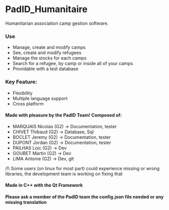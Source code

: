 # PadID_Humanitaire

Humanitarian association camp gestion software.

### Use
* Manage, create and modify camps
* See, create and modify refugees
* Manage the stocks for each camps
* Search for a refugee, by camp or inside all of your camps
* Providable with a test database

### Key Feature:
* Flexibility
* Multiple language support
* Cross platform

#### Made with pleasure by the PadID Team! Composed of:
* MARQUAIS Nicolas (G2) -> Documentation, tester
* CHIVET   Thibaud (G2) -> Database, Sql
* BOCLET   Jeremy  (G2) -> Documentation, tester
* DUPONT   Jordan  (G2) -> Documentation, tester
* PAILHAS  Loic    (G2) -> Dev
* GOUBET   Martin  (G2) -> Dev
* LIMA     Antoine (G2)	-> Dev, git
	

/!\ Some users (on linux for most part) could experience missing or wrong libraries,
the development team is working on fixing that


#### Made in C++ with the Qt Framework
#### Please ask a member of the PadID team the config.json file needed or any missing translation